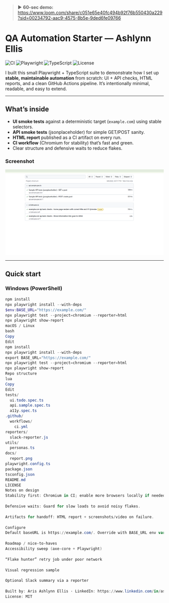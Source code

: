 ﻿> ▶ **60-sec demo:** https://www.loom.com/share/c051e65e40fc494b92f76b550430a229?sid=00234792-aac9-4575-8b5e-9ded6fe09766

# QA Automation Starter — Ashlynn Ellis
![CI](https://github.com/pashlynnee-cell/qa-automation-starter-aris-ellis/actions/workflows/ci.yml/badge.svg)
![Playwright](https://img.shields.io/badge/Tested%20with-Playwright-45ba4b)
![TypeScript](https://img.shields.io/badge/TypeScript-5.x-blue)
![License](https://img.shields.io/badge/License-MIT-lightgrey)

I built this small Playwright + TypeScript suite to demonstrate how I set up **stable, maintainable automation** from scratch: UI + API checks, HTML reports, and a clean GitHub Actions pipeline. It’s intentionally minimal, readable, and easy to extend.

---

## What’s inside
- **UI smoke tests** against a deterministic target (`example.com`) using stable selectors.
- **API smoke tests** (jsonplaceholder) for simple GET/POST sanity.
- **HTML report** published as a CI artifact on every run.
- **CI workflow** (Chromium for stability) that’s fast and green.
- Clear structure and defensive waits to reduce flakes.

### Screenshot
![Test Report](docs/report.png)

---

## Quick start

### Windows (PowerShell)
```powershell
npm install
npx playwright install --with-deps
$env:BASE_URL="https://example.com/"
npx playwright test --project=chromium --reporter=html
npx playwright show-report
macOS / Linux
bash
Copy
Edit
npm install
npx playwright install --with-deps
export BASE_URL="https://example.com/"
npx playwright test --project=chromium --reporter=html
npx playwright show-report
Repo structure
lua
Copy
Edit
tests/
  ui.todo.spec.ts
  api.sample.spec.ts
  a11y.spec.ts
.github/
  workflows/
    ci.yml
reporters/
  slack-reporter.js
utils/
  personas.ts
docs/
  report.png
playwright.config.ts
package.json
tsconfig.json
README.md
LICENSE
Notes on design
Stability first: Chromium in CI; enable more browsers locally if needed.

Defensive waits: Guard for slow loads to avoid noisy flakes.

Artifacts for handoff: HTML report + screenshots/video on failure.

Configure
Default baseURL is https://example.com/. Override with BASE_URL env var or edit playwright.config.ts.

Roadmap / nice-to-haves
Accessibility sweep (axe-core + Playwright)

“Flake hunter” retry job under poor network

Visual regression sample

Optional Slack summary via a reporter

Built by: Aris Ashlynn Ellis · LinkedIn: https://www.linkedin.com/in/ashlynn-e-287979156 · Email: pellis5@students.towson.edu
License: MIT


